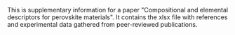 This is supplementary information for a paper "Compositional and elemental descriptors for perovskite materials". It contains the xlsx file with references and experimental data gathered from peer-reviewed publications.

